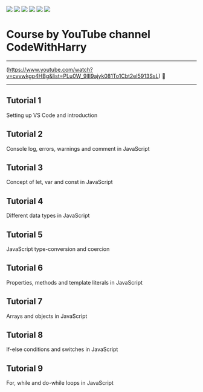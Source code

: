 ![](https://img.shields.io/badge/git-fff7f8?colorA=faf0f0&colorB=db4823&style=for-the-badge&logo=git)
![](https://img.shields.io/badge/github-fff7f8?colorA=080808&colorB=8a8a8a&style=for-the-badge&logo=github)
![](https://img.shields.io/badge/for-you-099450?colorA=80bf69&colorB=099450&style=for-the-badge)
![](https://img.shields.io/badge/check_it-out-bee5ed?colorA=37b6bd&colorB=3c9bb5&style=for-the-badge)
![](https://img.shields.io/badge/made_with-C-bee5ed?colorA=f5e856&colorB=ffa526&style=for-the-badge)
![](https://img.shields.io/badge/visual_studio_code-1.47.3-181717?colorA=5094cc&style=for-the-badge&logo=visual-studio-code)
# Course by YouTube channel CodeWithHarry 
---
(https://www.youtube.com/watch?v=cvvwkgp4HBg&list=PLu0W_9lII9ajyk081To1Cbt2eI5913SsL) :link:
***
## Tutorial 1
Setting up VS Code and introduction
## Tutorial 2
Console log, errors, warnings and comment in JavaScript
## Tutorial 3
Concept of let, var and const in JavaScript
## Tutorial 4
Different data types in JavaScript
## Tutorial 5
JavaScript type-conversion and coercion
## Tutorial 6
Properties, methods and template literals in JavaScript
## Tutorial 7
Arrays and objects in JavaScript
## Tutorial 8
If-else conditions and switches in JavaScript
## Tutorial 9
For, while and do-while loops in JavaScript
